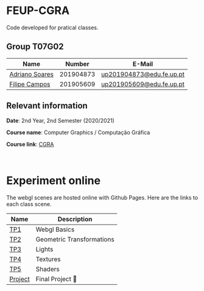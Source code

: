 # FEUP-CGRA

Code developed for pratical classes.


## Group T07G02

|Name|Number|E-Mail|
|----------------|---------|--------------------|
|[Adriano Soares](https://github.com/adr1an0s0ar3s)|201904873|up201904873@edu.fe.up.pt|
|[Filipe Campos](https://github.com/filipepcampos)|201905609|up201905609@edu.fe.up.pt|


## Relevant information
**Date**: 2nd Year, 2nd Semester (2020/2021)

**Course name**: Computer Graphics / Computação Gráfica

**Course link**: [CGRA](https://sigarra.up.pt/feup/en/UCURR_GERAL.FICHA_UC_VIEW?pv_ocorrencia_id=459476)


<br />


# Experiment online

The webgl scenes are hosted online with Github Pages.
Here are the links to each class scene.

| Name | Description|
|------|-------------|
|[TP1](https://cgra.projects.filipepcampos.com/tp1/)|Webgl Basics|
|[TP2](https://cgra.projects.filipepcampos.com/tp2/)|Geometric Transformations|
|[TP3](https://cgra.projects.filipepcampos.com/tp3/)|Lights|
|[TP4](https://cgra.projects.filipepcampos.com/tp4/)|Textures|
|[TP5](https://cgra.projects.filipepcampos.com/tp5/)|Shaders|
|[Project](https://cgra.projects.filipepcampos.com/project/)|Final Project 🐠|

